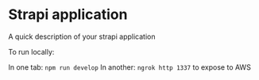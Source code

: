 # Strapi application

A quick description of your strapi application


To run locally:

In one tab: `npm run develop`
In another: `ngrok http 1337` to expose to AWS